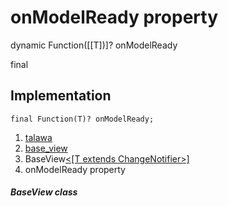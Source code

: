 
<div>

# onModelReady property

</div>


dynamic Function([[T])]? onModelReady


final




## Implementation

``` language-dart
final Function(T)? onModelReady;
```







1.  [talawa](../../index.html)
2.  [base_view](../../views_base_view/)
3.  BaseView[\<[T extends
    ChangeNotifier\>]](../../views_base_view/BaseView-class.html)
4.  onModelReady property

##### BaseView class







